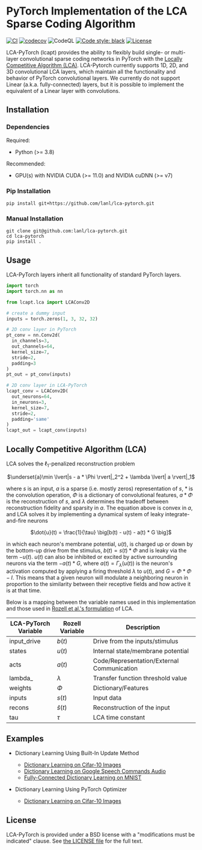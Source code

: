 # PyTorch Implementation of the LCA Sparse Coding Algorithm

[![CI](https://github.com/lanl/lca-pytorch/actions/workflows/build.yml/badge.svg)](https://github.com/lanl/lca-pytorch/actions/workflows/build.yml)
[![codecov](https://codecov.io/gh/MichaelTeti/lca-pytorch/branch/main/graph/badge.svg?token=4EPI05G5CY)](https://codecov.io/gh/MichaelTeti/lca-pytorch)
![CodeQL](https://github.com/lanl/lca-pytorch/workflows/CodeQL/badge.svg)
[![Code style: black](https://img.shields.io/badge/code%20style-black-000000.svg)](https://github.com/psf/black)
[![License](https://img.shields.io/badge/License-BSD_3--Clause-blue.svg)](https://opensource.org/licenses/BSD-3-Clause)

LCA-PyTorch (lcapt) provides the ability to flexibly build single- or multi-layer convolutional sparse coding networks in PyTorch with the [Locally Competitive Algorithm (LCA)](https://bpb-us-e1.wpmucdn.com/blogs.rice.edu/dist/c/3448/files/2014/07/neco2008.pdf). LCA-Pytorch currently supports 1D, 2D, and 3D convolutional LCA layers, which maintain all the functionality and behavior of PyTorch convolutional layers. We currently do not support Linear (a.k.a. fully-connected) layers, but it is possible to implement the equivalent of a Linear layer with convolutions.

## Installation  

### Dependencies  

Required:
* Python (>= 3.8)

Recommended:
* GPU(s) with NVIDIA CUDA (>= 11.0) and NVIDIA cuDNN (>= v7)

### Pip Installation

```
pip install git+https://github.com/lanl/lca-pytorch.git
```

### Manual Installation

```
git clone git@github.com:lanl/lca-pytorch.git
cd lca-pytorch
pip install .
```

## Usage  

LCA-PyTorch layers inherit all functionality of standard PyTorch layers.

```python
import torch
import torch.nn as nn

from lcapt.lca import LCAConv2D

# create a dummy input
inputs = torch.zeros(1, 3, 32, 32)

# 2D conv layer in PyTorch
pt_conv = nn.Conv2d(
  in_channels=3,
  out_channels=64,
  kernel_size=7,
  stride=2,
  padding=3
)
pt_out = pt_conv(inputs)

# 2D conv layer in LCA-PyTorch
lcapt_conv = LCAConv2D(
  out_neurons=64,
  in_neurons=3,
  kernel_size=7,
  stride=2,
  padding='same'
)
lcapt_out = lcapt_conv(inputs)
```

## Locally Competitive Algorithm (LCA)

LCA solves the $\ell_1$-penalized reconstruction problem

<div align="center">

$\underset{a}\min \lvert|s - a * \Phi \rvert|_2^2 + \lambda \lvert| a \rvert|_1$

<div align="left">

where $s$ is an input, $a$ is a sparse (i.e. mostly zeros) representation of $s$, $*$ is the convolution operation, $\Phi$ is a dictionary of convolutional features, $a * \Phi$ is the reconstruction of $s$, and $\lambda$ determines the tradeoff between reconstruction fidelity and sparsity in $a$. The equation above is convex in $a$, and LCA solves it by implementing a dynamical system of leaky integrate-and-fire neurons

<div align="center">

$\dot{u}(t) = \frac{1}{\tau} \big[b(t) - u(t) - a(t) * G \big]$

<div align="left">

in which each neuron's membrane potential, $u(t)$, is charged up or down by the bottom-up drive from the stimulus, $b(t) = s(t) * \Phi$ and is leaky via the term $-u(t)$. $u(t)$ can also be inhibited or excited by active surrounding neurons via the term $-a(t) * G$, where $a(t)=\Gamma_\lambda (u(t))$ is the neuron's activation computed by applying a firing threshold $\lambda$ to $u(t)$, and $G=\Phi * \Phi - I$. This means that a given neuron will modulate a neighboring neuron in proportion to the similarity between their receptive fields and how active it is at that time.

Below is a mapping between the variable names used in this implementation and those used in [Rozell et al.'s formulation](https://bpb-us-e1.wpmucdn.com/blogs.rice.edu/dist/c/3448/files/2014/07/neco2008.pdf) of LCA.

<div align="center">

| **LCA-PyTorch Variable** | **Rozell Variable** | **Description** |
| --- | --- | --- |
| input_drive | $b(t)$ | Drive from the inputs/stimulus |
| states | $u(t)$ | Internal state/membrane potential |
| acts | $a(t)$ | Code/Representation/External Communication |
| lambda_ | $\lambda$ | Transfer function threshold value |
| weights | $\Phi$ | Dictionary/Features |
| inputs | $s(t)$ | Input data |
| recons | $\hat{s}(t)$ | Reconstruction of the input |
| tau | $\tau$ | LCA time constant |

</div>

## Examples

  * Dictionary Learning Using Built-In Update Method
    * [Dictionary Learning on Cifar-10 Images](https://github.com/lanl/lca-pytorch/blob/main/examples/builtin_dictionary_learning_cifar.ipynb)
    * [Dictionary Learning on Google Speech Commands Audio](https://github.com/lanl/lca-pytorch/blob/main/examples/builtin_dictionary_learning_speech_commands.ipynb)  
    * [Fully-Connected Dictionary Learning on MNIST](https://github.com/lanl/lca-pytorch/blob/main/examples/builtin_dictionary_learning_mnist_fc.ipynb)
  
  * Dictionary Learning Using PyTorch Optimizer  
    * [Dictionary Learning on Cifar-10 Images](https://github.com/lanl/lca-pytorch/blob/main/examples/pytorch_optim_dictionary_learning_cifar.ipynb)

## License
LCA-PyTorch is provided under a BSD license with a "modifications must be indicated" clause.  See [the LICENSE file](https://github.com/lanl/lca-pytorch/blob/main/LICENSE) for the full text.

